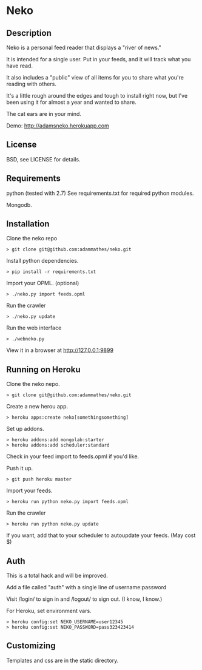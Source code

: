 # Neko

## Description

Neko is a personal feed reader that displays a "river of news."

It is intended for a single user. Put in your feeds, and it will track what you have read.

It also includes a "public" view of all items for you to share what you're reading with others.

It's a little rough around the edges and tough to install right now, but I've been using it for almost a year and wanted to share.

The cat ears are in your mind.

Demo: http://adamsneko.herokuapp.com

## License

BSD, see LICENSE for details.

## Requirements

python (tested with 2.7)
See requirements.txt for required python modules.

Mongodb.

## Installation

Clone the neko repo

    > git clone git@github.com:adammathes/neko.git

Install python dependencies.

    > pip install -r requirements.txt

Import your OPML. (optional)

    > ./neko.py import feeds.opml

Run the crawler

    > ./neko.py update

Run the web interface

    > ./webneko.py

View it in a browser at http://127.0.0.1:9899

## Running on Heroku

Clone the neko nepo.

    > git clone git@github.com:adammathes/neko.git

Create a new herou app.

    > heroku apps:create neko[somethingsomething]
    
Set up addons.

    > heroku addons:add mongolab:starter
    > heroku addons:add scheduler:standard

Check in your feed import to feeds.opml if you'd like.

Push it up.

    > git push heroku master

Import your feeds.

    > heroku run python neko.py import feeds.opml

Run the crawler

    > heroku run python neko.py update

If you want, add that to your scheduler to autoupdate your feeds. (May cost $)

## Auth

This is a total hack and will be improved.

Add a file called "auth" with a single line of username:password

Visit /login/ to sign in and /logout/ to sign out. (I know, I know.)

For Heroku, set environment vars.

    > heroku config:set NEKO_USERNAME=user12345
    > heroku config:set NEKO_PASSWORD=pass323423414

## Customizing

Templates and css are in the static directory.
